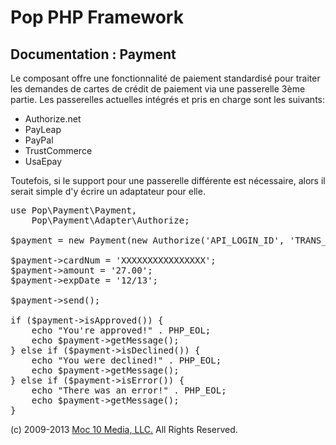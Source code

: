 Pop PHP Framework
=================

Documentation : Payment
-----------------------

Le composant offre une fonctionnalité de paiement standardisé pour traiter les demandes de cartes de crédit de paiement via une passerelle 3ème partie. Les passerelles actuelles intégrés et pris en charge sont les suivants:

* Authorize.net
* PayLeap
* PayPal
* TrustCommerce
* UsaEpay

Toutefois, si le support pour une passerelle différente est nécessaire, alors il serait simple d'y écrire un adaptateur pour elle.

<pre>
use Pop\Payment\Payment,
    Pop\Payment\Adapter\Authorize;

$payment = new Payment(new Authorize('API_LOGIN_ID', 'TRANS_KEY', Payment::TEST));

$payment->cardNum = 'XXXXXXXXXXXXXXXX';
$payment->amount = '27.00';
$payment->expDate = '12/13';

$payment->send();

if ($payment->isApproved()) {
    echo "You're approved!" . PHP_EOL;
    echo $payment->getMessage();
} else if ($payment->isDeclined()) {
    echo "You were declined!" . PHP_EOL;
    echo $payment->getMessage();
} else if ($payment->isError()) {
    echo "There was an error!" . PHP_EOL;
    echo $payment->getMessage();
}
</pre>

(c) 2009-2013 [Moc 10 Media, LLC.](http://www.moc10media.com) All Rights Reserved.
